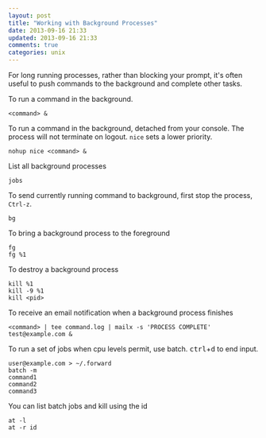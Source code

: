 ```yaml
---
layout: post
title: "Working with Background Processes"
date: 2013-09-16 21:33
updated: 2013-09-16 21:33
comments: true
categories: unix
---
```


For long running processes, rather than blocking your prompt, it's often useful to push commands to the background and complete other tasks.

To run a command in the background.

	<command> &

To run a command in the background, detached from your console.  The process will not terminate on logout.  `nice` sets a lower priority.

	nohup nice <command> &

List all background processes

	jobs

To send currently running command to background, first stop the process, `Ctrl-z`.

	bg

To bring a background process to the foreground

	fg
	fg %1

To destroy a background process

	kill %1	
	kill -9 %1	
	kill <pid>

To receive an email notification when a background process finishes

	<command> | tee command.log | mailx -s 'PROCESS COMPLETE' test@example.com &

To run a set of jobs when cpu levels permit, use batch.  <kbd>ctrl</kbd>+<kbd>d</kbd> to end input.

	user@example.com > ~/.forward
	batch -m
	command1
	command2
	command3

You can list batch jobs and kill using the id

	at -l
	at -r id

